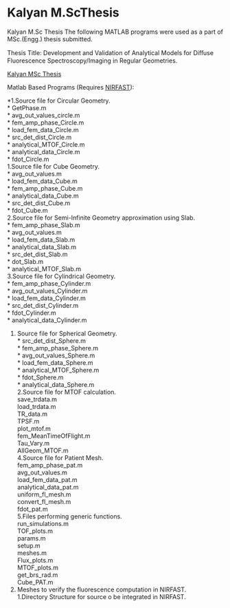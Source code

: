 # Kalyan M.ScThesis
Kalyan M.Sc Thesis
The following MATLAB programs were used as a part of MSc.(Engg.) thesis submitted.

Thesis Title: Development and Validation of Analytical Models for Diﬀuse Fluorescence Spectroscopy/Imaging in Regular Geometries.

[Kalyan MSc Thesis](https://docs.google.com/viewer?a=v&pid=sites&srcid=ZGVmYXVsdGRvbWFpbnxzZXJjbWlnfGd4OjcyOTNmYjUwZGI0YTc2NWM)

Matlab Based Programs (Requires [NIRFAST](http://www.dartmouth.edu/~nir/nirfast/)):

*1.Source file for Circular Geometry.<br/>
    * GetPhase.m<br/>
    * avg_out_values_circle.m<br/>
    * fem_amp_phase_Circle.m<br/>
    * load_fem_data_Circle.m<br/>
    * src_det_dist_Circle.m<br/>
    * analytical_MTOF_Circle.m<br/>
    * analytical_data_Circle.m<br/>
    * fdot_Circle.m<br/>
   1.Source file for Cube Geometry.<br/>
    * avg_out_values.m<br/>
    * load_fem_data_Cube.m<br/>
    * fem_amp_phase_Cube.m<br/>
    * analytical_data_Cube.m<br/>
    * src_det_dist_Cube.m<br/>
    * fdot_Cube.m<br/>
   2.Source file for Semi-Infinite Geometry approximation using Slab.<br/>
    * fem_amp_phase_Slab.m<br/>
    * avg_out_values.m<br/>
    * load_fem_data_Slab.m<br/>
    * analytical_data_Slab.m<br/>
    * src_det_dist_Slab.m<br/>
    * dot_Slab.m<br/>
    * analytical_MTOF_Slab.m<br/>
3.Source file for Cylindrical Geometry.<br/>
    * fem_amp_phase_Cylinder.m<br/>
    * avg_out_values_Cylinder.m<br/>
    * load_fem_data_Cylinder.m<br/>
    * src_det_dist_Cylinder.m<br/>
    * fdot_Cylinder.m<br/>
    * analytical_data_Cylinder.m<br/>
  1. Source file for Spherical Geometry.<br/>
    * src_det_dist_Sphere.m<br/>
    * fem_amp_phase_Sphere.m<br/>
    * avg_out_values_Sphere.m<br/>
    * load_fem_data_Sphere.m<br/>
    * analytical_MTOF_Sphere.m<br/>
    * fdot_Sphere.m<br/>
    * analytical_data_Sphere.m<br/>
  2.Source file for MTOF calculation.<br/>
    save_trdata.m<br/>
    load_trdata.m<br/>
    TR_data.m<br/>
    TPSF.m<br/>
    plot_mtof.m<br/>
    fem_MeanTimeOfFlight.m<br/>
    Tau_Vary.m<br/>
    AllGeom_MTOF.m<br/>
4.Source file for Patient Mesh.<br/>
    fem_amp_phase_pat.m<br/>
    avg_out_values.m<br/>
    load_fem_data_pat.m<br/>
    analytical_data_pat.m<br/>
    uniform_fl_mesh.m<br/>
    convert_fl_mesh.m<br/>
    fdot_pat.m<br/>
5.Files performing generic functions.<br/>
    run_simulations.m<br/>
    TOF_plots.m<br/>
    params.m<br/>
    setup.m<br/>
    meshes.m<br/>
    Flux_plots.m<br/>
    MTOF_plots.m<br/>
    get_brs_rad.m<br/>
    Cube_PAT.m<br/>
6. Meshes to verify the fluorescence computation in NIRFAST.<br/>
   1.Directory Structure for source o be integrated in NIRFAST.<br/>
